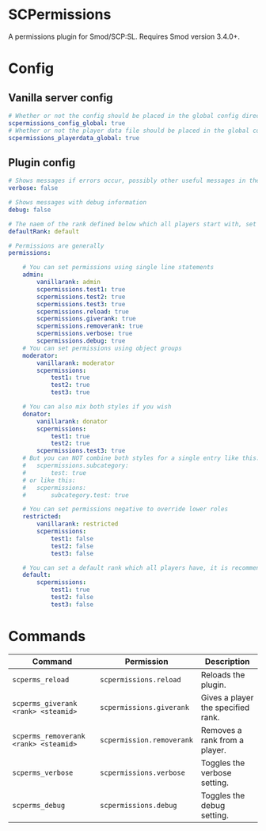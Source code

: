 # SCPermissions
A permissions plugin for Smod/SCP:SL. Requires Smod version 3.4.0+.

# Config

## Vanilla server config

```yaml
# Whether or not the config should be placed in the global config directory
scpermissions_config_global: true
# Whether or not the player data file should be placed in the global config directory
scpermissions_playerdata_global: true
```

## Plugin config
```yaml
# Shows messages if errors occur, possibly other useful messages in the future
verbose: false

# Shows messages with debug information
debug: false

# The naem of the rank defined below which all players start with, set to "" to disable
defaultRank: default

# Permissions are generally 
permissions:

    # You can set permissions using single line statements
    admin:
        vanillarank: admin
        scpermissions.test1: true
        scpermissions.test2: true
        scpermissions.test3: true
        scpermissions.reload: true
        scpermissions.giverank: true
        scpermissions.removerank: true
        scpermissions.verbose: true
        scpermissions.debug: true
    # You can set permissions using object groups
    moderator:
        vanillarank: moderator
        scpermissions:
            test1: true
            test2: true
            test3: true

    # You can also mix both styles if you wish
    donator:
        vanillarank: donator
        scpermissions:
            test1: true
            test2: true
        scpermissions.test3: true
    # But you can NOT combine both styles for a single entry like this:
    #   scpermissions.subcategory:
    #       test: true
    # or like this:
    #   scpermissions:
    #       subcategory.test: true

    # You can set permissions negative to override lower roles
    restricted:
        vanillarank: restricted
        scpermissions:
            test1: false
            test2: false
            test3: false

    # You can set a default rank which all players have, it is recommended to keep this at the bottom as any lower ranks will just be overridden otherwise
    default:
        scpermissions:
            test1: true
            test2: false
            test3: false
```

# Commands

| Command | Permission | Description |
|---- |---- |---- |
| `scperms_reload` | `scpermissions.reload` | Reloads the plugin. |
| `scperms_giverank <rank> <steamid>` | `scpermissions.giverank` | Gives a player the specified rank. |
| `scperms_removerank <rank> <steamid>` | `scpermission.removerank` | Removes a rank from a player. |
| `scperms_verbose` | `scpermissions.verbose` | Toggles the verbose setting. |
| `scperms_debug` | `scpermissions.debug` | Toggles the debug setting. |
